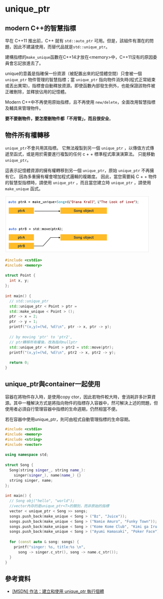 # unique\_ptr

## modern C++的智慧指標

早在 C++11 推出前，C++ 就有 `std::auto_ptr` 可用。但是，該組件有潛在的問題，因此不建議使用，而替代品就是`std::unique_ptr`。

建構指標的`make_unique`函數在C++14才放在&lt;memory&gt;中，C++11沒有的原因委員會忘記放進去了。

unique的意義是指確保一份資源（被配置出來的記憶體空間）只會被一個 `unique_ptr` 物件管理的智慧指標；當 `unique_ptr` 指向物件消失時\(程式正常結束或丟出異常\)，指標會自動釋放資源。即使函數內部發生例外，也能保證該物件被正確刪除，並釋放佔用的記憶體。

Modern C++中不再使用原始指標，且不再使用 `new/delete`，全面改用智慧指標及輔具來管理物件。

**要不要刪物件，要怎麼刪物件都「不用管」，而且很安全**。

## 物件所有權轉移

`unique_ptr`不會共用其指標。 它無法複製到另一個 `unique_ptr` ，以傳值方式傳遞至函式，或是用於需要進行複製的任何 c + + 標準程式庫演演算法。 只能移動 `unique_ptr`。

 這表示記憶體資源的擁有權轉移到另一個 `unique_ptr`，原始 `unique_ptr` 不再擁有它。 因為多重擁有權會增加程式邏輯的複雜度。 因此，當您需要純 C + + 物件的智慧型指標時，請使用 `unique_ptr` ，而且當您建立時 `unique_ptr` ，請使用 `make_unique` 函式。

![unique\_ptr&#x5FC5;&#x9808;&#x7528;std::move&#x8F49;&#x79FB;&#x6240;&#x6709;&#x6B0A;](../../.gitbook/assets/unique_ptr.png)

```cpp
#include <cstdio>
#include <memory>

struct Point {
  int x, y;
};

int main() {
  // std::unique_ptr
  std::unique_ptr < Point > ptr = 
  std::make_unique < Point > ();
  ptr -> x = 2;
  ptr -> y = 1;
  printf("(x,y)=(%d, %d)\n", ptr -> x, ptr -> y);

  // by moving 'ptr' to 'ptr2', 
  // ptr轉移所有權後，改為指向nullptr
  std::unique_ptr < Point > ptr2 = std::move(ptr);
  printf("(x,y)=(%d, %d)\n", ptr2 -> x, ptr2 -> y);

  return 0;
}
```

## unique\_ptr與container一起使用

容器在將物件存入時，是使用copy ctor，因此若物件較大時，會消耗許多計算資源。其中一種解決方式是將指向物件的指標存入容器中，然可解決上述的問題，但使用者必須自行管理容器中指標的生命週期，仍然相當不便。

若在容器中使用unique\_ptr，則可由程式自動管理指標的生命容期。

```cpp
#include <cstdio>
#include <memory>
#include <string>
#include <vector>

using namespace std;

struct Song {
  Song(string singer_, string name_):
    singer(singer_), name(name_) {}
  string singer, name;
};

int main() {
  // Song obj("hello", "world");
  //vector內存的是unique_ptr<T>的類別，而非原始的指標
  vector < unique_ptr < Song >> songs;
  songs.push_back(make_unique < Song > ("Bz", "Juice"));
  songs.push_back(make_unique < Song > ("Namie Amuro", "Funky Town"));
  songs.push_back(make_unique < Song > ("Kome Kome Club", "Kimi ga Iru Dake de"));
  songs.push_back(make_unique < Song > ("Ayumi Hamasaki", "Poker Face"));

  for (const auto & song: songs) {
    printf("singer: %s, title:%s \n",
      song -> singer.c_str(), song -> name.c_str());
  }
}
```

## 

## 參考資料

* [\[MSDN\] 作法：建立和使用 unique\_ptr 執行個體](https://docs.microsoft.com/zh-tw/cpp/cpp/how-to-create-and-use-unique-ptr-instances?view=msvc-160&viewFallbackFrom=vs-2019)



